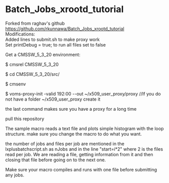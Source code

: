 # Batch_Jobs_xrootd_tutorial

Forked from raghav's github https://github.com/rkunnawa/Batch_Jobs_xrootd_tutorial  
Modifications:  
	Added lines to submit.sh to make proxy work  
	Set printDebug = true; to run all files set to false  
	
Get a CMSSW_5_3_20 environment:  
  
$ cmsrel CMSSW_5_3_20  

$ cd CMSSW_5_3_20/src/  
  
$ cmsenv  

$ voms-proxy-init -valid 192:00 --out ~/x509_user_proxy/proxy 
//If you do not have a folder ~/x509_user_proxy create it

the last command makes sure you have a proxy for a long time 

pull this repository

The sample macro reads a text file and plots simple histogram with the loop structure. make sure you change the macro to do what you want. 

the number of jobs and files per job are mentioned in the lxplusbatchscript.sh as nJobs and in the line "start=i*2" where 2 is the files read per job. We are reading a file, getting information from it and then closing that file before going on to the next one. 

Make sure your macro compiles and runs with one file before submitting any jobs. 
